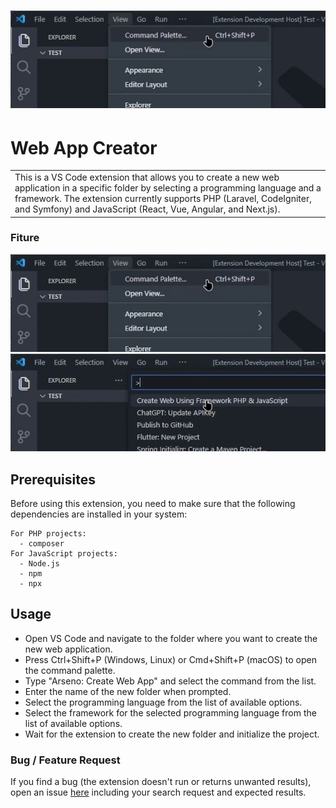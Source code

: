 # ![Open](https://github.com/Arseno11/Extention-VSCode/blob/main/assets/1.gif)
# Web App Creator
<table>
<tr>
<td>
  This is a VS Code extension that allows you to create a new web application in a specific folder by selecting a programming language and a framework.
  The extension currently supports PHP (Laravel, CodeIgniter, and Symfony) and JavaScript (React, Vue, Angular, and Next.js).
</td>
</tr>
</table>


### Fiture

![](https://github.com/Arseno11/Extention-VSCode/blob/main/assets/1.gif)
![](https://github.com/Arseno11/Extention-VSCode/blob/main/assets/2.gif)




## Prerequisites

Before using this extension, you need to make sure that the following dependencies are installed in your system:

    For PHP projects:
      - composer
    For JavaScript projects:
      - Node.js
      - npm
      - npx

<!-- ![](https://iharsh234.github.io/WebApp/images/demo/mobile.png) -->




## Usage

- Open VS Code and navigate to the folder where you want to create the new web application.
- Press Ctrl+Shift+P (Windows, Linux) or Cmd+Shift+P (macOS) to open the command palette.
- Type "Arseno: Create Web App" and select the command from the list.
- Enter the name of the new folder when prompted.
- Select the programming language from the list of available options.
- Select the framework for the selected programming language from the list of available options.
- Wait for the extension to create the new folder and initialize the project.


### Bug / Feature Request

If you find a bug (the extension doesn't run or returns unwanted results), open an issue [here](https://github.com/Arseno11/Extention-VSCode/issues) including your search request and expected results.





